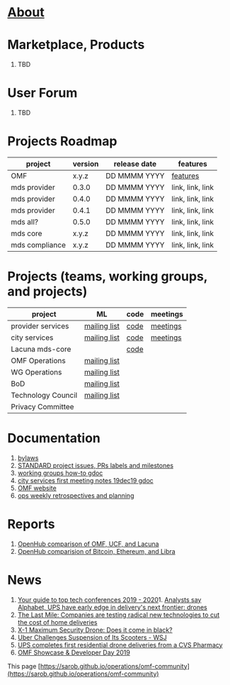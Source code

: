 # [About](https://www.openmobilityfoundation.org/about/)

# Marketplace, Products
1. TBD

# User Forum
1. TBD

# Projects Roadmap
project        | version | release date | features         | 
-------------- | ------- | ------------ | ---------------- |
OMF            | x.y.z   | DD MMMM YYYY | [features](https://www.openmobilityfoundation.org/wp-content/uploads/2019/10/OMF-Transitional-Architectural-Landscape-FINAL.pdf) |
mds provider   | 0.3.0   | DD MMMM YYYY | link, link, link |
mds provider   | 0.4.0   | DD MMMM YYYY | link, link, link |
mds provider   | 0.4.1   | DD MMMM YYYY | link, link, link |
mds all?       | 0.5.0   | DD MMMM YYYY | link, link, link |
mds core       | x.y.z   | DD MMMM YYYY | link, link, link |
mds compliance | x.y.z   | DD MMMM YYYY | link, link, link |

# Projects (teams, working groups, and projects)
project            | ML      | code         | meetings         | 
------------------ | ------- | ------------ | ---------------- |
provider services  | [mailing list](https://groups.google.com/a/groups.openmobilityfoundation.org/forum/#!forum/mds-provider-services)| [code](https://github.com/openmobilityfoundation/mobility-data-specification) | [meetings](https://github.com/openmobilityfoundation/mobility-data-specification/wiki) |
city services      | [mailing list](https://groups.google.com/a/groups.openmobilityfoundation.org/forum/#!forum/mds-city-services) | [code](https://github.com/openmobilityfoundation/mobility-data-specification) | [meetings](https://github.com/openmobilityfoundation/mobility-data-specification/wiki) |
Lacuna mds-core    |  | [code](https://github.com/lacuna-tech/mds-core) |  |
OMF Operations     | [mailing list](https://groups.google.com/a/openmobilityfoundation.org/forum/#!forum/omf-admin) |  |  |
WG Operations      | [mailing list](https://groups.google.com/a/openmobilityfoundation.org/forum/#!forum/wg-ops) |  |  |
BoD                | [mailing list](https://groups.google.com/a/openmobilityfoundation.org/forum/#!forum/board-all) |  |  |
Technology Council | [mailing list](https://groups.google.com/a/openmobilityfoundation.org/forum/#!forum/techcouncil) |  |  |
Privacy Committee  |

# Documentation
1. [bylaws](https://members.openmobilityfoundation.org/wp-content/uploads/2019/08/OMF-Bylaws-CURRENT-1.pdf)
1. [STANDARD project issues, PRs labels and milestones](omf-labels.md)
1. [working groups how-to gdoc](https://docs.google.com/document/d/11ym1ssmnavCtYkVxVtvFELHWGqv3T_gwUKWl2WsgfnE/edit?usp=sharing)
1. [city services first meeting notes 19dec19 gdoc](https://docs.google.com/document/d/13EHvCPkbaWtGaTZNWqFPnQEAa3yz91MU7gc2nwYs3os/edit?usp=sharing)
1. [OMF website](https://www.openmobilityfoundation.org/resources/)
1. [ops weekly retrospectives and planning](https://docs.google.com/document/d/1wEj46BFxgo1HGAC0L7qd3UfNNhnDzMzJdLLR2C7Qesg/edit?usp=sharing)

# Reports
1. [OpenHub comparison of OMF, UCF, and Lacuna](https://www.openhub.net/p/_compare?project_0=Open+Mobility+Foundation&project_1=kepler.gl&project_2=Lacuna-tech)
1. [OpenHub comparision of Bitcoin, Ethereum, and Libra](https://www.openhub.net/p/_compare?project_0=Bitcoin&project_1=Ethereum&project_2=Libra+Association)

# News
1. [Your guide to top tech conferences 2019 - 2020](../source/Your%20guide%20to%20top%20tech%20conferences%202019%20-%20202.html)1. [Analysts say Alphabet, UPS have early edge in delivery's next frontier: drones](../source/Analysts%20say%20Alphabet,%20UPS%20have%20early%20edge%20in.html)
1. [The Last Mile: Companies are testing radical new technologies to cut the cost of home deliveries](../source/The%20Last%20Mile%20Companies%20are%20testing%20radical%20n.html)
1. [X-1 Maximum Security Drone: Does it come in black?](../source/X-1%20Maximum%20Security%20Drone%20Does%20it%20come%20in%20bl.html)
1. [Uber Challenges Suspension of Its Scooters - WSJ](../source/Uber%20Challenges%20Los%20Angeles%20Suspension%20of%20I.html)
1. [UPS completes first residential drone deliveries from a CVS Pharmacy](../source/UPS%20completes%20first%20residential%20drone%20deliver.html)
1. [OMF Showcase &amp; Developer Day 2019](../source/OMF%20Showcase%20%26%20Developer%20Day%202019.html)

This page [https://sarob.github.io/operations/omf-community](https://sarob.github.io/operations/omf-community)
